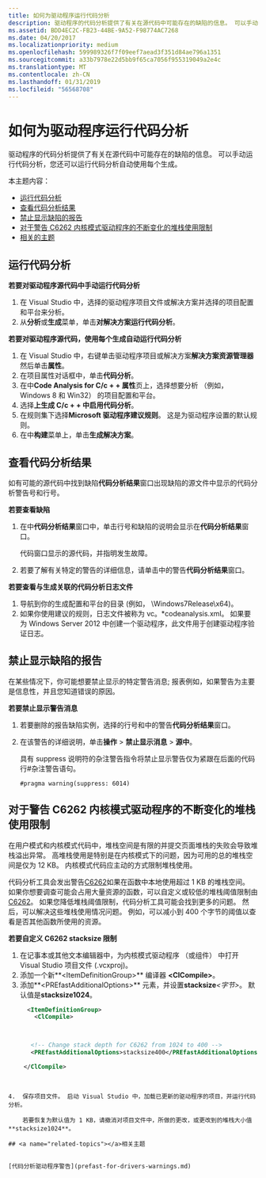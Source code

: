 ```yaml
---
title: 如何为驱动程序运行代码分析
description: 驱动程序的代码分析提供了有关在源代码中可能存在的缺陷的信息。 可以手动运行代码分析，您还可以运行代码分析自动使用每个生成。
ms.assetid: BDD4EC2C-FB23-44BE-9A52-F98774AC7268
ms.date: 04/20/2017
ms.localizationpriority: medium
ms.openlocfilehash: 599989326f7f09eef7aead3f351d84ae796a1351
ms.sourcegitcommit: a33b7978e22d5bb9f65ca7056f955319049a2e4c
ms.translationtype: MT
ms.contentlocale: zh-CN
ms.lasthandoff: 01/31/2019
ms.locfileid: "56568708"
---
```

# <a name="how-to-run-code-analysis-for-drivers"></a>如何为驱动程序运行代码分析


驱动程序的代码分析提供了有关在源代码中可能存在的缺陷的信息。 可以手动运行代码分析，您还可以运行代码分析自动使用每个生成。

本主题内容：

-   [运行代码分析](#running-code-analysis)
-   [查看代码分析结果](#viewing-the-code-analysis-results)
-   [禁止显示缺陷的报告](#suppressing-the-report-of-defects)
-   [对于警告 C6262 内核模式驱动程序的不断变化的堆栈使用限制](#changing-stack-usage-limits-for-warning-c6262-for-kernel-mode-drivers)
-   [相关的主题](#related-topics)

## <a name="running-code-analysis"></a>运行代码分析


**若要对驱动程序源代码中手动运行代码分析**

1.  在 Visual Studio 中，选择的驱动程序项目文件或解决方案并选择的项目配置和平台来分析。
2.  从**分析**或**生成**菜单，单击**对解决方案运行代码分析**。

**若要对驱动程序源代码，使用每个生成自动运行代码分析**

1.  在 Visual Studio 中，右键单击驱动程序项目或解决方案**解决方案资源管理器**然后单击**属性**。
2.  在项目属性对话框中，单击**代码分析**。
3.  在中**Code Analysis for C/c + + 属性**页上，选择想要分析 （例如，Windows 8 和 Win32） 的项目配置和平台。
4.  选择**上生成 C/c + + 中启用代码分析**。
5.  在规则集下选择**Microsoft 驱动程序建议规则**。 这是为驱动程序设置的默认规则。
6.  在中**构建**菜单上，单击**生成解决方案**。

## <a name="viewing-the-code-analysis-results"></a>查看代码分析结果


如有可能的源代码中找到缺陷**代码分析结果**窗口出现缺陷的源文件中显示的代码分析警告号和行号。

**若要查看缺陷**

1.  在中**代码分析结果**窗口中，单击行号和缺陷的说明会显示在**代码分析结果**窗口。

    代码窗口显示的源代码，并指明发生故障。

2.  若要了解有关特定的警告的详细信息，请单击中的警告**代码分析结果**窗口。

**若要查看与生成关联的代码分析日志文件**

1.  导航到你的生成配置和平台的目录 (例如， \\Windows7Release\\x64)。
2.  如果你使用建议的规则，日志文件被称为 vc。\*codeanalysis.xml。 如果要为 Windows Server 2012 中创建一个驱动程序，此文件用于创建驱动程序验证日志。

## <a name="suppressing-the-report-of-defects"></a>禁止显示缺陷的报告


在某些情况下，你可能想要禁止显示的特定警告消息; 报表例如，如果警告为主要是信息性，并且您知道错误的原因。

**若要禁止显示警告消息**

1.  若要删除的报告缺陷实例，选择的行号和中的警告**代码分析结果**窗口。
2.  在该警告的详细说明，单击**操作** &gt; **禁止显示消息** &gt; **源中**。

    具有 suppress 说明符的杂注警告指令将禁止显示警告仅为紧跟在后面的代码行\#杂注警告语句。

    ```
    #pragma warning(suppress: 6014)
    ```

## <a name="changing-stack-usage-limits-for-warning-c6262-for-kernel-mode-drivers"></a>对于警告 C6262 内核模式驱动程序的不断变化的堆栈使用限制


在用户模式和内核模式代码中，堆栈空间是有限的并提交页面堆栈的失败会导致堆栈溢出异常。 高堆栈使用是特别是在内核模式下的问题，因为可用的总的堆栈空间是仅为 12 KB。 内核模式代码应主动的方式限制堆栈使用。

代码分析工具会发出警告[C6262](https://go.microsoft.com/fwlink/p/?linkid=321750)如果在函数中本地使用超过 1 KB 的堆栈空间。 如果你想要调查可能会占用大量资源的函数，可以自定义或较低的堆栈阈值限制由[C6262](https://go.microsoft.com/fwlink/p/?linkid=321750)。 如果您降低堆栈阈值限制，代码分析工具可能会找到更多的问题。 然后，可以解决这些堆栈使用情况问题。 例如，可以减小到 400 个字节的阈值以查看是否其他函数所使用的资源。

**若要自定义 C6262 stacksize 限制**

1. 在记事本或其他文本编辑器中，为内核模式驱动程序 （或组件） 中打开 Visual Studio 项目文件 (.vcxproj)。
2. 添加一个新**&lt;ItemDefinitionGroup&gt;** 编译器 **&lt;ClCompile&gt;**。
3. 添加**&lt;PREfastAdditionalOptions&gt;** 元素，并设置**stacksize**<em>&lt;字节&gt;</em>。 默认值是**stacksize1024**。
   ```XML
     <ItemDefinitionGroup>
       <ClCompile>



      <!-- Change stack depth for C6262 from 1024 to 400 -->
      <PREfastAdditionalOptions>stacksize400</PREfastAdditionalOptions>

    </ClCompile>
  </ItemDefinitionGroup>


```


4.  保存项目文件。 启动 Visual Studio 中，加载已更新的驱动程序的项目，并运行代码分析。

    若要恢复为默认值为 1 KB，请撤消对项目文件中，所做的更改，或更改到的堆栈大小值**stacksize1024**。

## <a name="related-topics"></a>相关主题


[代码分析驱动程序警告](prefast-for-drivers-warnings.md)










